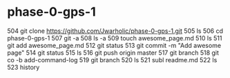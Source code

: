 # phase-0-gps-1
504  git clone https://github.com/Jwarholic/phase-0-gps-1.git
  505  ls
  506  cd phase-0-gps-1
  507  git -a
  508  ls -a
  509  touch awesome_page.md
  510  ls
  511  git add awesome_page.md
  512  git status
  513  git commit -m "Add awesome page"
  514  git status
  515  ls
  516  git push origin master
  517  git branch
  518  git co -b add-command-log
  519  git branch
  520  ls
  521  subl readme.md
  522  ls
  523  history